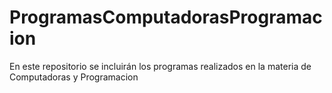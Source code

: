 # ProgramasComputadorasProgramacion
En este repositorio se incluirán los programas realizados en la materia de Computadoras y Programacion
